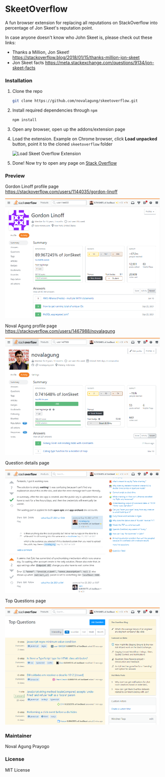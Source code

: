 # SkeetOverflow

A fun browser extension for replacing all reputations on StackOverflow into percentage of Jon Skeet's reputation point.

In case anyone doesn't know who John Skeet is, please check out these links:

- Thanks a Million, Jon Skeet! https://stackoverflow.blog/2018/01/15/thanks-million-jon-skeet
- Jon Skeet facts https://meta.stackexchange.com/questions/9134/jon-skeet-facts

### Installation

1. Clone the repo

    ```bash
    git clone https://github.com/novalagung/skeetoverflow.git
    ```

1. Install required dependencies through `npm`

    ```js
    npm install
    ```

1. Open any browser, open up the addons/extension page

1. Load the extension. Example on Chrome browser, click **Load unpacked** button, point it to the cloned `skeetoverflow` folder

    <img src="https://i.imgur.com/G2aIui1.png" alt="Load Skeet Overflow Extension" style="width: 400px;">

1. Done! Now try to open any page on [Stack Overflow](https://stackoverflow.com)

### Preview

Gordon Linoff profile page https://stackoverflow.com/users/1144035/gordon-linoff

![Skeet Overflow 1](https://raw.githubusercontent.com/novalagung/skeetoverflow/master/images/image1.png)

Noval Agung profile page https://stackoverflow.com/users/1467988/novalagung

![Skeet Overflow 2](https://raw.githubusercontent.com/novalagung/skeetoverflow/master/images/image2.png)

Question details page

![Skeet Overflow 3](https://raw.githubusercontent.com/novalagung/skeetoverflow/master/images/image3.png)

Top Questions page 

![Skeet Overflow 4](https://raw.githubusercontent.com/novalagung/skeetoverflow/master/images/image4.png)

### Maintainer

Noval Agung Prayogo

### License

MIT License
